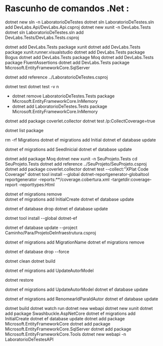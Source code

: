# Rascunho de comandos .Net :



dotnet new sln -n LaboratorioDeTestes
dotnet sln LaboratorioDeTestes.sln add DevLabs.Api/DevLabs.Api.csproj
dotnet new xunit -n DevLabs.Tests
dotnet sln LaboratorioDeTestes.sln add DevLabs.Tests/DevLabs.Tests.csproj

dotnet add DevLabs.Tests package xunit
dotnet add DevLabs.Tests package xunit.runner.visualstudio
dotnet add DevLabs.Tests package Bogus
dotnet add DevLabs.Tests package Moq
dotnet add DevLabs.Tests package FluentAssertions
dotnet add DevLabs.Tests package Microsoft.EntityFrameworkCore.SqlServer

dotnet add reference ../LaboratorioDeTestes.csproj

dotnet test
dotnet test -v n


* dotnet remove LaboratorioDeTestes.Tests package Microsoft.EntityFrameworkCore.InMemory
* dotnet add LaboratorioDeTestes.Tests package Microsoft.EntityFrameworkCore.InMemory

dotnet add package coverlet.collector
dotnet test /p:CollectCoverage=true

dotnet list package

rm -rf Migrations
dotnet ef migrations add Initial
dotnet ef database update

dotnet ef migrations add SeedInicial
dotnet ef database update

dotnet add package Moq
dotnet new xunit -n SeuProjeto.Tests
cd SeuProjeto.Tests
dotnet add reference ../SeuProjeto/SeuProjeto.csproj
dotnet add package coverlet.collector
dotnet test --collect:"XPlat Code Coverage"
dotnet tool install --global dotnet-reportgenerator-globaltool
reportgenerator -reports:**/coverage.cobertura.xml -targetdir:coverage-report -reporttypes:Html


dotnet ef migrations remove    
dotnet ef migrations add InitialCreate
dotnet ef database update

dotnet ef database drop
dotnet ef database update

dotnet tool install --global dotnet-ef

dotnet ef database update --project Caminho/Para/ProjetoDeInfraestrutura.csproj

dotnet ef migrations add MigrationName
dotnet ef migrations remove

dotnet ef database drop --force

dotnet clean
dotnet build

dotnet ef migrations add UpdateAutorModel

dotnet restore

dotnet ef migrations add UpdateAutorModel
dotnet ef database update

dotnet ef migrations add RenomearIdParaIdAutor
dotnet ef database update

dotnet build
dotnet watch run
dotnet new webapi
dotnet new xunit
dotnet add package Swashbuckle.AspNetCore
dotnet ef migrations add InitialCreate
dotnet ef database update
dotnet add package Microsoft.EntityFrameworkCore
dotnet add package Microsoft.EntityFrameworkCore.SqlServer 
dotnet add package Microsoft.EntityFrameworkCore.Tools
dotnet new webapi -n LaboratorioDeTestesAPI



